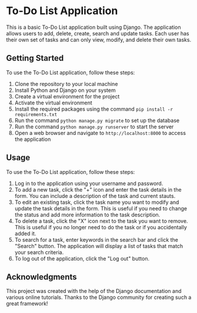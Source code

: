 # To-Do List Application

This is a basic To-Do List application built using Django. The application allows users to add, delete, create, search and update tasks. Each user has their own set of tasks and can only view, modify, and delete their own tasks.

## Getting Started

To use the To-Do List application, follow these steps:

1. Clone the repository to your local machine
2. Install Python and Django on your system
3. Create a virtual environment for the project
4. Activate the virtual environment
5. Install the required packages using the command `pip install -r requirements.txt`
6. Run the command `python manage.py migrate` to set up the database
7. Run the command `python manage.py runserver` to start the server
8. Open a web browser and navigate to `http://localhost:8000` to access the application

## Usage

To use the To-Do List application, follow these steps:

1. Log in to the application using your username and password.
2. To add a new task, click the "+" icon and enter the task details in the form. You can include a description of the task and current stauts.
3. To edit an existing task, click the task name you want to modify and update the task details in the form. This is useful if you need to change the status and add more information to the task description.
4. To delete a task, click the "X" icon next to the task you want to remove. This is useful if you no longer need to do the task or if you accidentally added it.
5. To search for a task, enter keywords in the search bar and click the "Search" button. The application will display a list of tasks that match your search criteria.
6. To log out of the application, click the "Log out" button.


## Acknowledgments

This project was created with the help of the Django documentation and various online tutorials. Thanks to the Django community for creating such a great framework!





